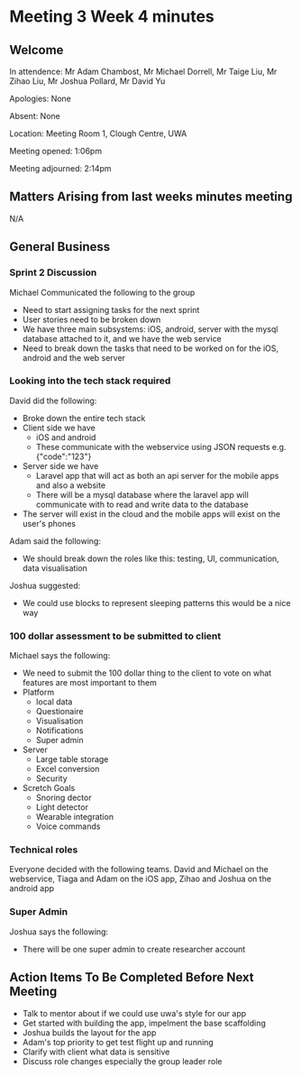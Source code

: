 # Meeting 3 Week 4 minutes

## Welcome
In attendence: Mr Adam Chambost, Mr Michael Dorrell, Mr Taige Liu, Mr Zihao Liu, Mr Joshua Pollard, Mr David Yu

Apologies: None

Absent: None

Location: Meeting Room 1, Clough Centre, UWA

Meeting opened: 1:06pm

Meeting adjourned: 2:14pm

## Matters Arising from last weeks minutes meeting
N/A

## General Business
### Sprint 2 Discussion
Michael Communicated the following to the group

* Need to start assigning tasks for the next sprint
* User stories need to be broken down
* We have three main subsystems: iOS, android, server with the mysql database attached to it, and we have the web service
* Need to break down the tasks that need to be worked on for the iOS, android and the web server

### Looking into the tech stack required
David did the following:

* Broke down the entire tech stack
* Client side we have
  * iOS and android
  * These communicate with the webservice using JSON requests e.g. {"code":"123"}
* Server side we have
  * Laravel app that will act as both an api server for the mobile apps and also a website
  * There will be a mysql database where the laravel app will communicate with to read and write data to the database
* The server will exist in the cloud and the mobile apps will exist on the user's phones

Adam said the following:

  * We should break down the roles like this: testing, UI, communication, data visualisation
  
Joshua suggested:

* We could use blocks to represent sleeping patterns this would be a nice way 

### 100 dollar assessment to be submitted to client
Michael says the following:

* We need to submit the 100 dollar thing to the client to vote on what features are most important to them
* Platform
  * local data
  * Questionaire
  * Visualisation
  * Notifications
  * Super admin
* Server
  * Large table storage
  * Excel conversion
  * Security
* Scretch Goals
  * Snoring dector
  * Light detector
  * Wearable integration
  * Voice commands

### Technical roles
Everyone decided with the following teams. David and Michael on the webservice, Tiaga and Adam on the iOS app, Zihao and Joshua on the android app

### Super Admin
Joshua says the following:

* There will be one super admin to create researcher account

## Action Items To Be Completed Before Next Meeting

* Talk to mentor about if we could use uwa's style for our app
* Get started with building the app, impelment the base scaffolding
* Joshua builds the layout for the app
* Adam's top priority to get test flight up and running
* Clarify with client what data is sensitive 
* Discuss role changes especially the group leader role
